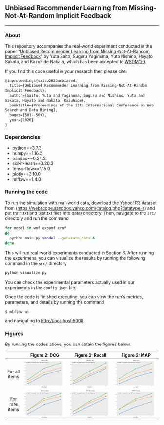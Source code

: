 ## Unbiased Recommender Learning from Missing-Not-At-Random Implicit Feedback

---

### About

This repository accompanies the real-world experiment conducted in the paper "[Unbiased Recommender Learning from Missing-Not-At-Random Implicit Feedback](https://dl.acm.org/doi/abs/10.1145/3336191.3371783)" by Yuta Saito, Suguru Yaginuma, Yuta Nishino, Hayato Sakata, and Kazuhide Nakata, which has been accepted to [WSDM'20](http://www.wsdm-conference.org/2020/index.php).

If you find this code useful in your research then please cite:

```
@inproceedings{saito2020unbiased,
  title={Unbiased Recommender Learning from Missing-Not-At-Random Implicit Feedback},
  author={Saito, Yuta and Yaginuma, Suguru and Nishino, Yuta and Sakata, Hayato and Nakata, Kazuhide},
  booktitle={Proceedings of the 13th International Conference on Web Search and Data Mining},
  pages={501--509},
  year={2020}
}
```

### Dependencies

- python==3.7.3
- numpy==1.16.2
- pandas==0.24.2
- scikit-learn==0.20.3
- tensorflow==1.15.0
- plotly==3.10.0
- mlflow==1.4.0

### Running the code

To run the simulation with real-world data, download the Yahoo! R3 dataset from (https://webscope.sandbox.yahoo.com/catalog.php?datatype=r) and put train.txt and test.txt files into data/ directory. Then, navigate to the `src/` directory and run the command

```bash
for model in wmf expomf crmf
do
  python main.py $model --generate_data &
done
```

This will run real-world experiments conducted in Section 6. After running the experimens, you can visualize the results by running the following command in the `src/` directory

```bash
python visualize.py
```

You can check the experimental parameters actually used in our experiments in the `config.json` file.

Once the code is finished executing, you can view the run's metrics, parameters, and details by running the command

```
$ mlflow ui
```

and navigating to [http://localhost:5000](http://localhost:5000).

### Figures

By running the codes above, you can obtain the figures below.

|                |          Figure 2: DCG           |          Figure 2: Recall           | Figure 2: MAP                    |
| :------------: | :------------------------------: | :---------------------------------: | -------------------------------- |
| For all items  | <img src="./image/dcg-all.png">  | <img src="./image/recall-all.png">  | <img src="./image/map-all.png">  |
| For rare items | <img src="./image/dcg-rare.png"> | <img src="./image/recall-rare.png"> | <img src="./image/map-rare.png"> |
